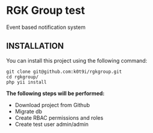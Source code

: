 RGK Group test
==============

Event based notification system

INSTALLATION
-------------------

You can install this project using the following command:

~~~
git clone git@github.com:k0t9i/rgkgroup.git
cd rgkgroup/
php yii install
~~~

**The following steps will be performed:**
- Download project from Github 
- Migrate db
- Create RBAC permissions and roles
- Create test user admin/admin